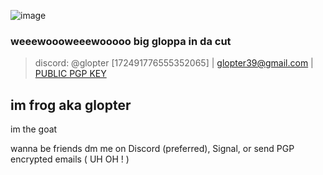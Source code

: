 ![image](https://github.com/Froggymations/Froggymations/assets/92065487/6f4767e1-8934-4440-995b-6661e458fefb)
### weeewoooweeewooooo big gloppa in da cut
> discord: @glopter [172491776555352065]  |  glopter39@gmail.com  |  [PUBLIC PGP KEY](https://github.com/Froggymations/Froggymations/blob/main/PGP_PUBLIC)

## im frog aka glopter
im the goat

wanna be friends
dm me on Discord (preferred), Signal, or send PGP encrypted emails ( UH OH ! )
